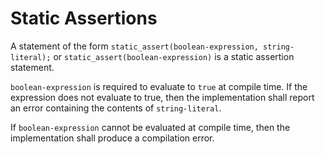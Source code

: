 # Static Assertions
A statement of the form `static_assert(boolean-expression, string-literal);` 
or `static_assert(boolean-expression)` is a static assertion statement.

`boolean-expression` is required to evaluate to `true` at compile time. If 
the expression does not evaluate to true, then the implementation shall 
report an error containing the contents of `string-literal`.

If `boolean-expression` cannot be evaluated at compile time, then the 
implementation shall produce a compilation error.
